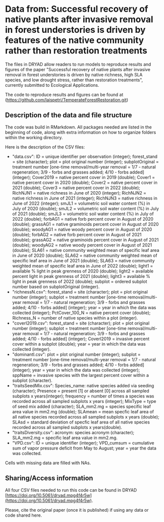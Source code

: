 # Data from: Successful recovery of native plants after invasive removal in forest understories is driven by features of the native community rather than restoration treatments

The files in DRYAD allow readers to run models to reproduce results and figures of the paper "Successful recovery of native plants after invasive removal in forest understories is driven by native richness, high SLA species, and low drought stress, rather than restoration treatments", currently submitted to Ecological Applications.

The code to reproduce results and figures can be found at (https://github.com/laispetri/TemperateForestRestoration.git)

## Description of the data and file structure

The code was build in RMarkdown. All packages needed are listed in the beginning of code, along with extra information on how to organize folders within the working directory.

Here is the description of the CSV files:

* "data.csv": ID = unique identifier per observation (integer); forest\_stand = site (character); plot = plot original number (integer); subplotOriginal = treatment number [one-time removal/multi-year removal = 1/7 - natural regeneration; 3/9 - forbs and grasses added; 4/10 - forbs added] (integer); Cover2019 = native percent cover in 2019 (double); Cover1 = native percent cover in 2020 (double); Cover2 = native percent cover in 2021 (double); Cover3 = native percent cover in 2022 (double); RichNJN1 = native richness in June of 2020 (integer); RichNJN2 = native richness in June of 2021 (integer); RichNJN3 = native richness in June of 2022 (integer); smJL1 = volumetric soil water content (%) in July of 2020 (double); smJL2 = volumetric soil water content (%) in July of 2021 (double); smJL3 = volumetric soil water content (%) in July of 2022 (double); forbAG1 = native forb percent cover in August of 2020 (double); grassAG1 = native graminoids percent cover in August of 2020 (double); woodyAG1 = native woody percent cover in August of 2020 (double); forbAG2 = native forb percent cover in August of 2021 (double); grassAG2 = native graminoids percent cover in August of 2021 (double); woodyAG2 = native woody percent cover in August of 2021 (double); SLA61 = native community weighted mean of specific leaf area in June of 2020 (double); SLA62 = native community weighted mean of specific leaf area in June of 2021 (double); SLA63 = native community weighted mean of specific leaf area in June of 2022 (double); light1 = available % light in peak grenness of 2020 (double); light2 = available percent light in peak grenness of 2021 (double); light3 = available % light in peak grenness of 2022 (double); subplot = ordered subplot number based on subplotOriginal (integer).
* "richnessN.csv": forest\_stand = site (character); plot = plot original number (integer); subplot = treatment number [one-time removal/multi-year removal = 1/7 - natural regeneration; 3/9 - forbs and grasses added; 4/10 - forbs added] (integer); year = year in which the data was collected (integer); PctCover\_100\_N = native percent cover (double); Richness\_N = number of native species within a plot (integer).
* "coverI2019.csv": forest\_stand = site (character); plot = plot original number (integer); subplot = treatment number [one-time removal/multi-year removal = 1/7 - natural regeneration; 3/9 - forbs and grasses added; 4/10 - forbs added] (integer); CoverI2019 = invasive percent cover within a subplot (double); year = year in which the data was collected (integer).
* "dominantI.csv": plot = plot original number (integer); subplot = treatment number [one-time removal/multi-year removal = 1/7 - natural regeneration; 3/9 - forbs and grasses added; 4/10 - forbs added] (integer); year = year in which the data was collected (integer); sppName = invasive species with the largest percent cover within a subplot (character).
* "traitsSeedMix.csv": Species\_name: native species added via seeding (character); Presence = present [1] or absent [0] across all sampled subplots x years(integer); frequency = number of times a species was recorded across all sampled subplots x years (integer); MixType = type of seed mix added (character); SLA\_mm2.mg = species specific leaf area value in mm2.mg (double); SLAmean = mean specfic leaf area of all native species recorded across all sampled subplots x years (double); SLAsd = standard deviation of specfic leaf area of all native species recorded across all sampled subplots x years(double).
* "traitsDiversity.csv": acronym: species acronym (character); SLA\_mm2.mg = specific leaf area value in mm2.mg.
* "VPD.csv": ID = unique identifier (integer); VPD\_cumsum = cumulative sum of vapor pressure deficit from May to August; year = year the data was collected.

Cells with missing data are filled with NAs.

## Sharing/Access information

All four CSV files needed to run this code can be found in DRYAD [https://doi.org/10.5061/dryad.mpg4f4r5w](https://doi.org/10.5061/dryad.mpg4f4r5w).

Please, cite the original paper (once it is published) if using any data or code shared here.
